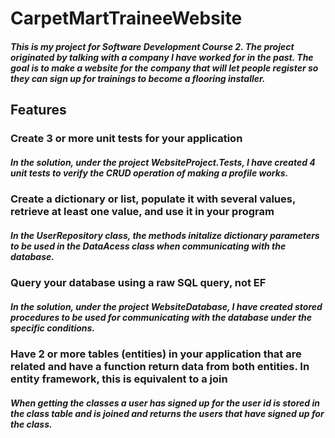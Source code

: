 # CarpetMartTraineeWebsite
##### This is my project for Software Development Course 2. The project originated by talking with a company I have worked for in the past. The goal is to make a website for the company that will let people register so they can sign up for trainings to become a flooring installer.

## Features

### Create 3 or more unit tests for your application
##### In the solution, under the project WebsiteProject.Tests, I have created 4 unit tests to verify the CRUD operation of making a profile works.

### Create a dictionary or list, populate it with several values, retrieve at least one value, and use it in your program
##### In the UserRepository class, the methods initalize dictionary parameters to be used in the DataAcess class when communicating with the database.

### Query your database using a raw SQL query, not EF
##### In the solution, under the project WebsiteDatabase, I have created stored procedures to be used for communicating with the database under the specific conditions.

### Have 2 or more tables (entities) in your application that are related and have a function return data from both entities.  In entity framework, this is equivalent to a join
##### When getting the classes a user has signed up for the user id is stored in the class table and is joined and returns the users that have signed up for the class.
